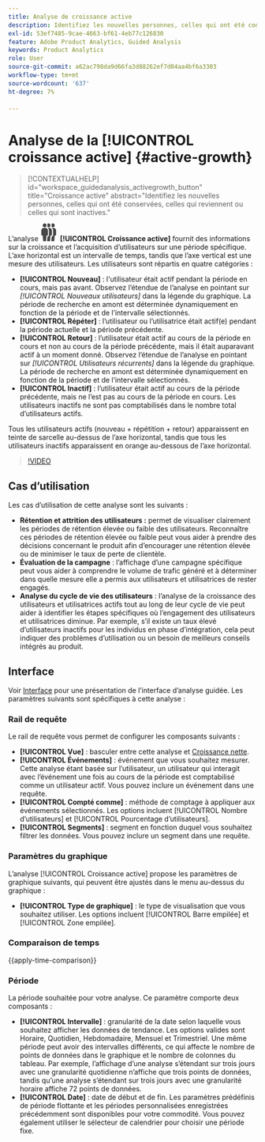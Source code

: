 ```yaml
---
title: Analyse de croissance active
description: Identifiez les nouvelles personnes, celles qui ont été conservées, celles qui reviennent ou celles qui sont inactives.
exl-id: 53ef7485-9cae-4663-bf61-4eb77c126830
feature: Adobe Product Analytics, Guided Analysis
keywords: Product Analytics
role: User
source-git-commit: a62ac798da9d66fa3d88262ef7d04aa4bf6a3303
workflow-type: tm+mt
source-wordcount: '637'
ht-degree: 7%

---
```


# Analyse de la [!UICONTROL croissance active] {#active-growth}

<!-- markdownlint-disable MD034 -->

>[!CONTEXTUALHELP]
>id="workspace_guidedanalysis_activegrowth_button"
>title="Croissance active"
>abstract="Identifiez les nouvelles personnes, celles qui ont été conservées, celles qui reviennent ou celles qui sont inactives."

<!-- markdownlint-enable MD034 -->


L’analyse ![PeopleGroup](/help/assets/icons/PeopleGroup.svg) **[!UICONTROL Croissance active]** fournit des informations sur la croissance et l’acquisition d’utilisateurs sur une période spécifique. L’axe horizontal est un intervalle de temps, tandis que l’axe vertical est une mesure des utilisateurs. Les utilisateurs sont répartis en quatre catégories :

* **[!UICONTROL Nouveau]** : l&#39;utilisateur était actif pendant la période en cours, mais pas avant. Observez l’étendue de l’analyse en pointant sur _[!UICONTROL Nouveaux utilisateurs]_ dans la légende du graphique. La période de recherche en amont est déterminée dynamiquement en fonction de la période et de l’intervalle sélectionnés.
* **[!UICONTROL Répéter]** : l’utilisateur ou l’utilisatrice était actif(e) pendant la période actuelle et la période précédente.
* **[!UICONTROL Retour]** : l’utilisateur était actif au cours de la période en cours et non au cours de la période précédente, mais il était auparavant actif à un moment donné. Observez l’étendue de l’analyse en pointant sur _[!UICONTROL Utilisateurs récurrents]_ dans la légende du graphique. La période de recherche en amont est déterminée dynamiquement en fonction de la période et de l’intervalle sélectionnés.
* **[!UICONTROL Inactif]** : l’utilisateur était actif au cours de la période précédente, mais ne l’est pas au cours de la période en cours. Les utilisateurs inactifs ne sont pas comptabilisés dans le nombre total d’utilisateurs actifs.

Tous les utilisateurs actifs (nouveau + répétition + retour) apparaissent en teinte de sarcelle au-dessus de l’axe horizontal, tandis que tous les utilisateurs inactifs apparaissent en orange au-dessous de l’axe horizontal.


>[!VIDEO](https://video.tv.adobe.com/v/3421667/?learn=on)

## Cas d’utilisation

Les cas d’utilisation de cette analyse sont les suivants :

* **Rétention et attrition des utilisateurs :** permet de visualiser clairement les périodes de rétention élevée ou faible des utilisateurs. Reconnaître ces périodes de rétention élevée ou faible peut vous aider à prendre des décisions concernant le produit afin d’encourager une rétention élevée ou de minimiser le taux de perte de clientèle.
* **Évaluation de la campagne** : l’affichage d’une campagne spécifique peut vous aider à comprendre le volume de trafic généré et à déterminer dans quelle mesure elle a permis aux utilisateurs et utilisatrices de rester engagés.
* **Analyse du cycle de vie des utilisateurs** : l’analyse de la croissance des utilisateurs et utilisatrices actifs tout au long de leur cycle de vie peut aider à identifier les étapes spécifiques où l’engagement des utilisateurs et utilisatrices diminue. Par exemple, s’il existe un taux élevé d’utilisateurs inactifs pour les individus en phase d’intégration, cela peut indiquer des problèmes d’utilisation ou un besoin de meilleurs conseils intégrés au produit.

## Interface

Voir [Interface](../overview.md#interface) pour une présentation de l’interface d’analyse guidée. Les paramètres suivants sont spécifiques à cette analyse :

### Rail de requête

Le rail de requête vous permet de configurer les composants suivants :

* **[!UICONTROL Vue]** : basculer entre cette analyse et [Croissance nette](net-growth.md).
* **[!UICONTROL Événements]** : événement que vous souhaitez mesurer. Cette analyse étant basée sur l’utilisateur, un utilisateur qui interagit avec l’événement une fois au cours de la période est comptabilisé comme un utilisateur actif. Vous pouvez inclure un événement dans une requête.
* **[!UICONTROL Compté comme]** : méthode de comptage à appliquer aux événements sélectionnés. Les options incluent [!UICONTROL Nombre d’utilisateurs] et [!UICONTROL Pourcentage d’utilisateurs].
* **[!UICONTROL Segments]** : segment en fonction duquel vous souhaitez filtrer les données. Vous pouvez inclure un segment dans une requête.

### Paramètres du graphique

L’analyse [!UICONTROL Croissance active] propose les paramètres de graphique suivants, qui peuvent être ajustés dans le menu au-dessus du graphique :

* **[!UICONTROL Type de graphique]** : le type de visualisation que vous souhaitez utiliser. Les options incluent [!UICONTROL Barre empilée] et [!UICONTROL Zone empilée].

### Comparaison de temps

{{apply-time-comparison}}

### Période

La période souhaitée pour votre analyse. Ce paramètre comporte deux composants :

* **[!UICONTROL Intervalle]** : granularité de la date selon laquelle vous souhaitez afficher les données de tendance. Les options valides sont Horaire, Quotidien, Hebdomadaire, Mensuel et Trimestriel. Une même période peut avoir des intervalles différents, ce qui affecte le nombre de points de données dans le graphique et le nombre de colonnes du tableau. Par exemple, l’affichage d’une analyse s’étendant sur trois jours avec une granularité quotidienne n’affiche que trois points de données, tandis qu’une analyse s’étendant sur trois jours avec une granularité horaire affiche 72 points de données.
* **[!UICONTROL Date]** : date de début et de fin. Les paramètres prédéfinis de période flottante et les périodes personnalisées enregistrées précédemment sont disponibles pour votre commodité. Vous pouvez également utiliser le sélecteur de calendrier pour choisir une période fixe.

<!--
## Example

See below for an example of the analysis.

![Active time compare](../assets/active-growth-compare.png)

-->
